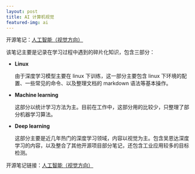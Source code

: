 ```yaml
---
layout: post
title: AI 计算机视觉
featured-img: ai
---
```



开源笔记：[人工智能（视觉方向）](https://github.com/jinbooooom/DL-ML-algorithm-paper-offer)

该笔记主要是记录在学习过程中遇到的碎片化知识，包含三部分：

- **Linux**

  由于深度学习模型主要在 linux 下训练，这一部分主要包含 linux 下环境的配置、一些常见的命令、以及整理文档的 markdown 语法等基本操作。

- **Machine learning**

  这部分以统计学习方法为主。目前在工作中，这部分用的比较少，只整理了部分机器学习算法。

- **Deep learning**

  这部分主要是近几年热门的深度学习领域，内容以视觉为主。包含吴恩达深度学习的内容，以及整合了其他开源项目部分笔记，还包含工业应用较多的目标检测。
  

开源笔记链接：[人工智能（视觉方向）](https://github.com/jinbooooom/DL-ML-algorithm-paper-offer)

